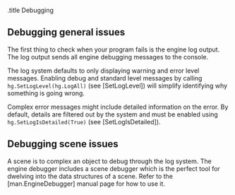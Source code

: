 .title Debugging

## Debugging general issues

The first thing to check when your program fails is the engine log output. The log output sends all engine debugging messages to the console.

The log system defaults to only displaying warning and error level messages. Enabling debug and standard level messages by calling `hg.SetLogLevel(hg.LogAll)` (see [SetLogLevel]) will simplify identifying why something is going wrong.

Complex error messages might include detailed information on the error. By default, details are filtered out by the system and must be enabled using `hg.SetLogIsDetailed(True)` (see [SetLogIsDetailed]).

## Debugging scene issues

A scene is to complex an object to debug through the log system. The engine debugger includes a scene debugger which is the perfect tool for dwelving into the data structures of a scene. Refer to the [man.EngineDebugger] manual page for how to use it.